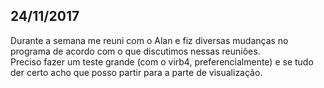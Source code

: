 ## 24/11/2017

Durante a semana me reuni com o Alan e fiz diversas mudanças no programa de acordo com o que discutimos nessas reuniões.  
Preciso fazer um teste grande (com o virb4, preferencialmente) e se tudo der certo acho que posso partir para a parte de
visualização.
